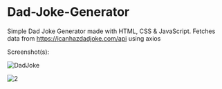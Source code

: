 # Dad-Joke-Generator
Simple Dad Joke Generator made with HTML, CSS &amp; JavaScript. 
Fetches data from https://icanhazdadjoke.com/api using axios


Screenshot(s):

![DadJoke](https://user-images.githubusercontent.com/25801484/163684124-12135732-b640-442a-8f9f-02ff8f7b13cb.PNG)

![2](https://user-images.githubusercontent.com/25801484/163684147-6b42af74-5a96-400e-a222-f7191975b717.PNG)
